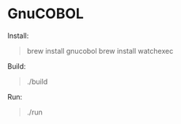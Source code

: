 # GnuCOBOL

Install:

> brew install gnucobol
> brew install watchexec

Build:

> ./build

Run:

> ./run
